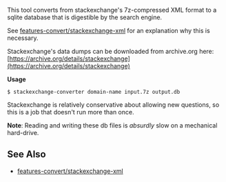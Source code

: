 This tool converts from stackexchange's 7z-compressed XML
format to a sqlite database that is digestible by the search engine.

See [features-convert/stackexchange-xml](../../features-convert/stackexchange-xml) for
an explanation why this is necessary. 

Stackexchange's data dumps can be downloaded from archive.org
here: [https://archive.org/details/stackexchange](https://archive.org/details/stackexchange)

<b>Usage</b>

```shell
$ stackexchange-converter domain-name input.7z output.db
```

Stackexchange is relatively conservative about allowing
new questions, so this is a job that doesn't run more than once.

<b>Note</b>:  Reading and writing these db files is *absurdly* slow
on a mechanical hard-drive.

## See Also

* [features-convert/stackexchange-xml](../../features-convert/stackexchange-xml)